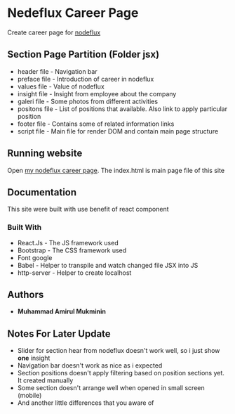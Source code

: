# Nedeflux Career Page

Create career page for [nodeflux](http://nodeflux.io/career/)

## Section Page Partition (Folder jsx)

* header file - Navigation bar
* preface file - Introduction of career in nodeflux
* values file - Value of nodeflux
* insight file - Insight from employee about the company
* galeri file - Some photos from different activities
* positons file - List of positions that available. Also link to apply particular position
* footer file - Contains some of related information links
* script file - Main file for render DOM and contain main page structure

## Running website

Open [my nodeflux career page](http://amirul-m.github.io/nodeflux/). The index.html is main page file of this site

## Documentation

This site were built with use benefit of react component

### Built With

* React.Js - The JS framework used
* Bootstrap - The CSS framework used
* Font google
* Babel - Helper to transpile and watch changed file JSX into JS
* http-server - Helper to create localhost

## Authors

* **Muhammad Amirul Mukminin**

## Notes For Later Update

* Slider for section hear from nodeflux doesn't work well, so i just show **one** insight
* Navigation bar doesn't work as nice as i expected
* Section positions doesn't apply filtering based on position sections yet. It created manually
* Some section doesn't arrange well when opened in small screen (mobile)
* And another little differences that you aware of